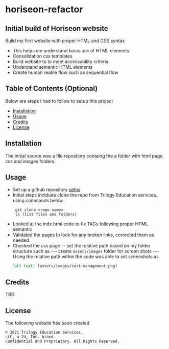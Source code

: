 # horiseon-refactor

## Initial build of Horiseon website 

Build my first website with proper HTML and CSS syntax 
- This helps me understand basic use of HTML elements 
- Consolidation css templates 
- Build website to to meet accessability criteria 
- Understand semantic HTML elements 
- Create human reable flow such as sequential flow


## Table of Contents (Optional)
Below are steps I had to follow to setup this project
- [Installation](#installation)
- [Usage](#usage)
- [Credits](#credits)
- [License](#license)

## Installation
The initial source was a file repostiory containg the a folder with html page, css and images folders. 
## Usage
- Set up a github repository [setps](GITHUB_SETUP.md) 
- Initial steps incldude clone the repo from Trilogy Education services, using commands below
  ``` 
   git clone <repo name>
   ls (list files and folders)
  ```
- Looked at the indx.html code to fix TAGs following proper HTML semantic 
- Validated the pages to look for any broken links, corrected them as needed. 
- Checked the css page 
-- set the relative path based on my folder structure such as 
--- create ```assets/images``` folder for screen shots 
--- Using the relative path within the code was able to set sceenshots as

```md
   [alt text] (assets/images/cost-management.png) 
```

## Credits

TBD 

## License
The following website has been created  
```
© 2021 Trilogy Education Services, 
LLC, a 2U, Inc. brand. 
Confidential and Proprietary. All Rights Reserved.
```

